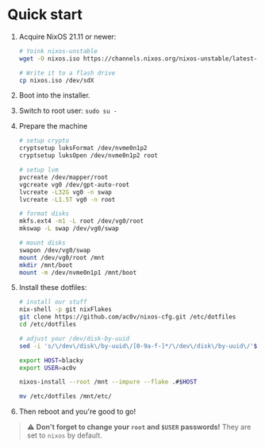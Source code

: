 # Quick start

1. Acquire NixOS 21.11 or newer:
   ```sh
   # Yoink nixos-unstable
   wget -O nixos.iso https://channels.nixos.org/nixos-unstable/latest-nixos-minimal-x86_64-linux.iso
   
   # Write it to a flash drive
   cp nixos.iso /dev/sdX
   ```

2. Boot into the installer.

3. Switch to root user: `sudo su -`

4. Prepare the machine
   ```sh
   # setup crypto
   cryptsetup luksFormat /dev/nvme0n1p2
   cryptsetup luksOpen /dev/nvme0n1p2 root

   # setup lvm
   pvcreate /dev/mapper/root
   vgcreate vg0 /dev/gpt-auto-root
   lvcreate -L32G vg0 -n swap
   lvcreate -L1.5T vg0 -n root

   # format disks
   mkfs.ext4 -m1 -L root /dev/vg0/root
   mkswap -L swap /dev/vg0/swap

   # mount disks
   swapon /dev/vg0/swap
   mount /dev/vg0/root /mnt
   mkdir /mnt/boot
   mount -m /dev/nvme0n1p1 /mnt/boot
   ```

5. Install these dotfiles:
   ```sh
   # install our stuff
   nix-shell -p git nixFlakes
   git clone https://github.com/ac0v/nixos-cfg.git /etc/dotfiles
   cd /etc/dotfiles

   # adjust your /dev/disk-by-uuid
   sed -i 's/\/dev\/disk\/by-uuid\/[0-9a-f-]*/\/dev\/disk\/by-uuid\/'$(blkid -s UUID -o value /dev/nvme0n1p2)'/' hosts/blacky/hardware-configuration.nix

   export HOST=blacky
   export USER=ac0v

   nixos-install --root /mnt --impure --flake .#$HOST

   mv /etc/dotfiles /mnt/etc/
   ```

6. Then reboot and you're good to go!

> :warning: **Don't forget to change your `root` and `$USER` passwords!** They
> are set to `nixos` by default.
